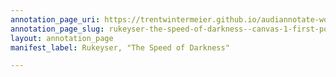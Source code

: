 ```yaml
---
annotation_page_uri: https://trentwintermeier.github.io/audiannotate-workshop-example-rukeyser/annotations/rukeyser-the-speed-of-darkness--canvas-1-first-poem.json
annotation_page_slug: rukeyser-the-speed-of-darkness--canvas-1-first-poem
layout: annotation_page
manifest_label: Rukeyser, "The Speed of Darkness"

---
```

